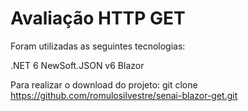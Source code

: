 <h1>Avaliação HTTP GET</h1>

Foram utilizadas as seguintes tecnologias:

.NET 6
NewSoft.JSON v6
Blazor

Para realizar o download do projeto:
git clone  https://github.com/romulosilvestre/senai-blazor-get.git

